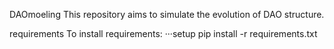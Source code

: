 DAOmoeling
This repository aims to simulate the evolution of DAO structure.

requirements
To install requirements:
···setup
pip install -r requirements.txt
```

